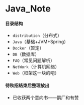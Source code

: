 # Java_Note

#### 目录结构

 - `distribution`（分布式）
 - `Java`（基础+JVM+Spring）
 - `Docker`（暂定）
 - `DB`（数据库）
 - `FAQ`（常见问题解析）
 - `NetWork`（计算机网络）
 - `Web`（框架这一块的吧）

#### 待秋招结束后整理放出

 - 已收获两个意向书——鹅厂和有赞
